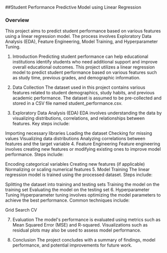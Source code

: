 
##Student Performance Predictive Model using Linear Regression
### Overview
This project aims to predict student performance based on various features using a linear regression model. The process involves Exploratory Data Analysis (EDA), Feature Engineering, Model Training, and Hyperparameter Tuning.


1. Introduction
Predicting student performance can help educational institutions identify students who need additional support and improve overall educational outcomes. This project utilizes a linear regression model to predict student performance based on various features such as study time, previous grades, and demographic information.

2. Data Collection
The dataset used in this project contains various features related to student demographics, study habits, and previous academic performance. The dataset is assumed to be pre-collected and stored in a CSV file named student_performance.csv.

3. Exploratory Data Analysis (EDA)
EDA involves understanding the data by visualizing distributions, correlations, and relationships between features. Key steps include:

Importing necessary libraries
Loading the dataset
Checking for missing values
Visualizing data distributions
Analyzing correlations between features and the target variable
4. Feature Engineering
Feature engineering involves creating new features or modifying existing ones to improve model performance. Steps include:

Encoding categorical variables
Creating new features (if applicable)
Normalizing or scaling numerical features
5. Model Training
The linear regression model is trained using the processed dataset. Steps include:

Splitting the dataset into training and testing sets
Training the model on the training set
Evaluating the model on the testing set
6. Hyperparameter Tuning
Hyperparameter tuning involves optimizing the model parameters to achieve the best performance. Common techniques include:

Grid Search CV

7. Evaluation
The model's performance is evaluated using metrics such as Mean Squared Error (MSE) and R-squared. Visualizations such as residual plots may also be used to assess model performance.

8. Conclusion
The project concludes with a summary of findings, model performance, and potential improvements for future work.
